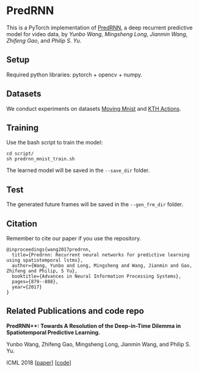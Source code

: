 # PredRNN
This is a PyTorch implementation of [PredRNN](https://papers.nips.cc/paper/6689-predrnn-recurrent-neural-networks-for-predictive-learning-using-spatiotemporal-lstms), a deep recurrent predictive model for video data, by *Yunbo Wang*, *Mingsheng Long*, *Jianmin Wang*, *Zhifeng Gao*, and *Philip S. Yu*.

## Setup
Required python libraries: pytorch + opencv + numpy.

## Datasets
We conduct experiments on datasets [Moving Mnist](https://1drv.ms/f/s!AuK5cwCfU3__fGzXjcOlzTQw158) and [KTH Actions](http://www.nada.kth.se/cvap/actions/).

## Training
Use the bash script to train the model:
```
cd script/
sh predrnn_mnist_train.sh
```
The learned model will be saved in the `--save_dir` folder.

## Test
The generated future frames will be saved in the `--gen_frm_dir` folder.

## Citation
Remember to cite our paper if you use the repository.
```
@inproceedings{wang2017predrnn,
  title={Predrnn: Recurrent neural networks for predictive learning using spatiotemporal lstms},
  author={Wang, Yunbo and Long, Mingsheng and Wang, Jianmin and Gao, Zhifeng and Philip, S Yu},
  booktitle={Advances in Neural Information Processing Systems},
  pages={879--888},
  year={2017}
}
```

## Related Publications and code repo
**PredRNN++: Towards A Resolution of the Deep-in-Time Dilemma in Spatiotemporal Predictive Learning.**

Yunbo Wang, Zhifeng Gao, Mingsheng Long, Jianmin Wang, and Philip S. Yu.

ICML 2018 [[paper](http://proceedings.mlr.press/v80/wang18b.html)] [[code](https://github.com/Yunbo426/predrnn-pp)]
